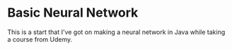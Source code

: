 # Basic Neural Network
This is a start that I've got on making a neural network in Java while taking a course from Udemy.